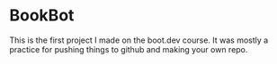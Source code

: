 # BookBot

This is the first project I made on the boot.dev course. It was mostly a practice for pushing things to github and making your own repo.
